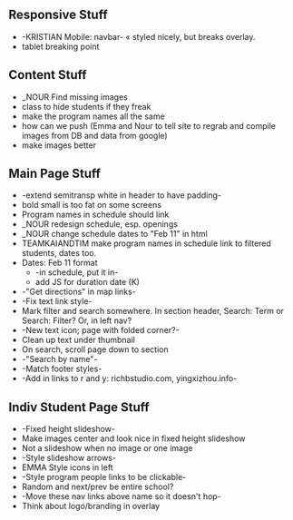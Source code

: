 ## Responsive Stuff
* -KRISTIAN Mobile: navbar- « styled nicely, but breaks overlay.
* tablet breaking point

## Content Stuff
* _NOUR Find missing images 
* class to hide students if they freak
* make the program names all the same
* how can we push (Emma and Nour to tell site to regrab and compile images from DB and data from google)
* make images better

## Main Page Stuff
* -extend semitransp white in header to have padding-
* bold small is too fat on some screens
* Program names in schedule should link
* _NOUR redesign schedule, esp. openings
* _NOUR change schedule dates to "Feb 11" in html
* TEAMKAIANDTIM make program names in schedule link to filtered students, dates too.
* Dates: Feb 11 format
  * -in schedule, put it in-
  * add JS for duration date (K)
* -"Get directions" in map links-
* -Fix text link style-
* Mark filter and search somewhere. In section header, Search: Term or Search: Filter? Or, in left nav?
* -New text icon; page with folded corner?-
* Clean up text under thumbnail
* On search, scroll page down to section
* -"Search by name"-
* -Match footer styles-
* -Add in links to r and y: richbstudio.com, yingxizhou.info-

## Indiv Student Page Stuff
* -Fixed height slideshow-
* Make images center and look nice in fixed height slideshow
* Not a slideshow when no image or one image
* -Style slideshow arrows-
* EMMA Style icons in left
* -Style program people links to be clickable-
* Random and next/prev be entire school?
* -Move these nav links above name so it doesn't hop-
* Think about logo/branding in overlay
